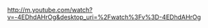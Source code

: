 <span style="color:#000ff;">http://m.youtube.com/watch?v=-4EDhdAHrOg&desktop_uri=%2Fwatch%3Fv%3D-4EDhdAHrOg</span>